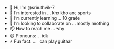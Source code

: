 - 👋 Hi, I’m @sriruthvik-7
- 👀 I’m interested in ... kho kho and sports 
- 🌱 I’m currently learning ... 10 grade
- 💞️ I’m looking to collaborate on ... mostly nnothing
- 📫 How to reach me ... why 
- 😄 Pronouns: ... idk
- ⚡ Fun fact: ... i can play guitaar

<!---
sriruthvik-7/sriruthvik-7 is a ✨ special ✨ repository because its `README.md` (this file) appears on your GitHub profile.
You can click the Preview link to take a look at your changes.
--->
